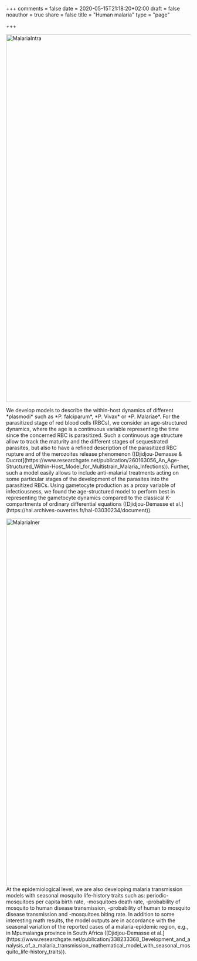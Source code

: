 +++
comments = false
date = 2020-05-15T21:18:20+02:00
draft = false
noauthor = true
share = false
title = "Human malaria"
type = "page"

+++

<html>
<head>
<style>
img {
  max-width: 100%;
  height: auto;
}
</style>
</head>
<body>
<img src="/uploads/malariaintra.jpg" alt="MalariaIntra" width="1000" height="200">
<p> We develop models to describe the within-host dynamics of different *plasmodi* such as *P. falciparum*, *P. Vivax* or *P. Malariae*. For the parasitized stage of red blood cells (RBCs), we consider an age-structured dynamics, where the age is a continuous variable representing the time since the concerned RBC is parasitized. Such a continuous age structure allow to track the maturity and the different stages of sequestrated parasites, but also to have a refined description of the parasitized RBC rupture and of the merozoites release phenomenon ([Djidjou-Demasse & Ducrot](https://www.researchgate.net/publication/260163056_An_Age-Structured_Within-Host_Model_for_Multistrain_Malaria_Infections)). Further, such a model easily allows to include anti-malarial treatments acting on some particular stages of the development of the parasites into the parasitized RBCs. Using gametocyte production as a proxy variable of infectiousness, we found the age-structured model to perform best in representing the gametocyte dynamics compared to the classical K-compartments of ordinary differential equations ([Djidjou-Demasse et al.](https://hal.archives-ouvertes.fr/hal-03030234/document)). </p>
<p> </p>
<img src="/uploads/ModelData.png" alt="MalariaIner" width="1000" height="100">
At the epidemiological level, we are also developing malaria transmission models with seasonal mosquito life-history traits such as: periodic-mosquitoes per capita birth rate, -mosquitoes death rate, -probability of mosquito to human disease transmission, -probability of human to mosquito disease transmission and -mosquitoes biting rate. In addition to some interesting math results, the model outputs are in accordance with the seasonal variation of the reported cases of a malaria-epidemic region, e.g., in Mpumalanga province in South Africa ([Djidjou-Demasse et al.](https://www.researchgate.net/publication/338233368_Development_and_analysis_of_a_malaria_transmission_mathematical_model_with_seasonal_mosquito_life-history_traits)).
</body>
</html>

